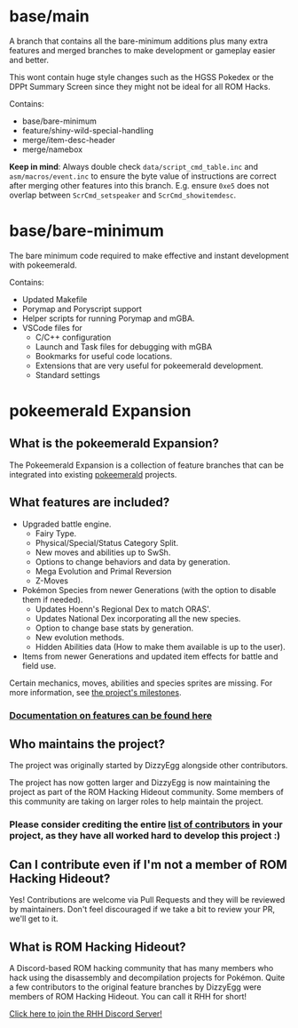 # base/main

A branch that contains all the bare-minimum additions plus many extra features
and merged branches to make development or gameplay easier and better.

This wont contain huge style changes such as the HGSS Pokedex or the DPPt Summary Screen
since they might not be ideal for all ROM Hacks.

Contains:
- base/bare-minimum
- feature/shiny-wild-special-handling
- merge/item-desc-header
- merge/namebox

**Keep in mind**: Always double check `data/script_cmd_table.inc` and `asm/macros/event.inc` to ensure the byte value of instructions are correct after merging other features into this branch. E.g. ensure `0xe5` does not overlap between `ScrCmd_setspeaker` and `ScrCmd_showitemdesc`.

# base/bare-minimum

The bare minimum code required to make effective and instant development with pokeemerald.

Contains:
- Updated Makefile
- Porymap and Poryscript support
- Helper scripts for running Porymap and mGBA.
- VSCode files for
    - C/C++ configuration
    - Launch and Task files for debugging with mGBA
    - Bookmarks for useful code locations.
    - Extensions that are very useful for pokeemerald development.
    - Standard settings

# pokeemerald Expansion

## What is the pokeemerald Expansion?

The Pokeemerald Expansion is a collection of feature branches that can be integrated into existing [pokeemerald](https://github.com/pret/pokeemerald) projects.

## What features are included?
- Upgraded battle engine.
    - Fairy Type.
    - Physical/Special/Status Category Split.
    - New moves and abilities up to SwSh.
    - Options to change behaviors and data by generation.
    - Mega Evolution and Primal Reversion
    - Z-Moves
- Pokémon Species from newer Generations (with the option to disable them if needed).
    - Updates Hoenn's Regional Dex to match ORAS'.
    - Updates National Dex incorporating all the new species.
    - Option to change base stats by generation.
    - New evolution methods.
    - Hidden Abilities data (How to make them available is up to the user).
- Items from newer Generations and updated item effects for battle and field use.

Certain mechanics, moves, abilities and species sprites are missing. For more information, see [the project's milestones](https://github.com/rh-hideout/pokeemerald-expansion/milestones).

### [Documentation on features can be found here](https://github.com/rh-hideout/pokeemerald-expansion/wiki)

## Who maintains the project?

The project was originally started by DizzyEgg alongside other contributors.

The project has now gotten larger and DizzyEgg is now maintaining the project as part of the ROM Hacking Hideout community. Some members of this community are taking on larger roles to help maintain the project.

### Please consider crediting the entire [list of contributors](https://github.com/rh-hideout/pokeemerald-expansion/wiki/Credits) in your project, as they have all worked hard to develop this project :)

## Can I contribute even if I'm not a member of ROM Hacking Hideout?

Yes! Contributions are welcome via Pull Requests and they will be reviewed by maintainers. Don't feel discouraged if we take a bit to review your PR, we'll get to it.

## What is ROM Hacking Hideout?

A Discord-based ROM hacking community that has many members who hack using the disassembly and decompilation projects for Pokémon. Quite a few contributors to the original feature branches by DizzyEgg were members of ROM Hacking Hideout. You can call it RHH for short!

[Click here to join the RHH Discord Server!](https://discord.gg/6CzjAG6GZk)
